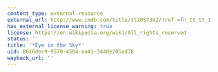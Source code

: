 ```yaml
---
content_type: external-resource
external_url: http://www.imdb.com/title/tt2057392/?ref_=fn_tt_tt_1
has_external_license_warning: true
license: https://en.wikipedia.org/wiki/All_rights_reserved
status: ''
title: '*Eye in the Sky*'
uid: 8616dec9-9570-4504-aa41-344de205ad78
wayback_url: ''
---
```

